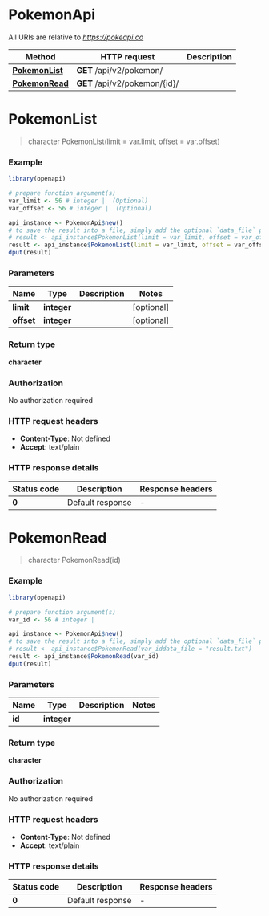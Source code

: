 # PokemonApi

All URIs are relative to *https://pokeapi.co*

Method | HTTP request | Description
------------- | ------------- | -------------
[**PokemonList**](PokemonApi.md#PokemonList) | **GET** /api/v2/pokemon/ | 
[**PokemonRead**](PokemonApi.md#PokemonRead) | **GET** /api/v2/pokemon/{id}/ | 


# **PokemonList**
> character PokemonList(limit = var.limit, offset = var.offset)



### Example
```R
library(openapi)

# prepare function argument(s)
var_limit <- 56 # integer |  (Optional)
var_offset <- 56 # integer |  (Optional)

api_instance <- PokemonApi$new()
# to save the result into a file, simply add the optional `data_file` parameter, e.g.
# result <- api_instance$PokemonList(limit = var_limit, offset = var_offsetdata_file = "result.txt")
result <- api_instance$PokemonList(limit = var_limit, offset = var_offset)
dput(result)
```

### Parameters

Name | Type | Description  | Notes
------------- | ------------- | ------------- | -------------
 **limit** | **integer**|  | [optional] 
 **offset** | **integer**|  | [optional] 

### Return type

**character**

### Authorization

No authorization required

### HTTP request headers

 - **Content-Type**: Not defined
 - **Accept**: text/plain

### HTTP response details
| Status code | Description | Response headers |
|-------------|-------------|------------------|
| **0** | Default response |  -  |

# **PokemonRead**
> character PokemonRead(id)



### Example
```R
library(openapi)

# prepare function argument(s)
var_id <- 56 # integer | 

api_instance <- PokemonApi$new()
# to save the result into a file, simply add the optional `data_file` parameter, e.g.
# result <- api_instance$PokemonRead(var_iddata_file = "result.txt")
result <- api_instance$PokemonRead(var_id)
dput(result)
```

### Parameters

Name | Type | Description  | Notes
------------- | ------------- | ------------- | -------------
 **id** | **integer**|  | 

### Return type

**character**

### Authorization

No authorization required

### HTTP request headers

 - **Content-Type**: Not defined
 - **Accept**: text/plain

### HTTP response details
| Status code | Description | Response headers |
|-------------|-------------|------------------|
| **0** | Default response |  -  |


